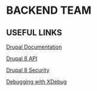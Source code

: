 # BACKEND TEAM

## USEFUL LINKS

[Drupal Documentation](https://www.drupal.org/documentation)

[Drupal 8 API](https://www.drupal.org/docs/8/api)

[Drupal 8 Security](https://www.drupal.org/docs/8/security)

[Debugging with XDebug](https://www.drupal.org/docs/develop/development-tools/xdebug-debugger)
